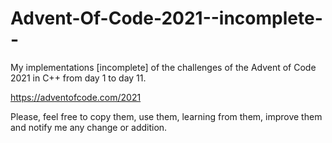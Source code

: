 # Advent-Of-Code-2021--incomplete--

My implementations [incomplete] of the challenges of the Advent of Code 2021 in C++ from day 1 to day 11.

https://adventofcode.com/2021

Please, feel free to copy them, use them, learning from them, improve them and notify me any change or addition.
